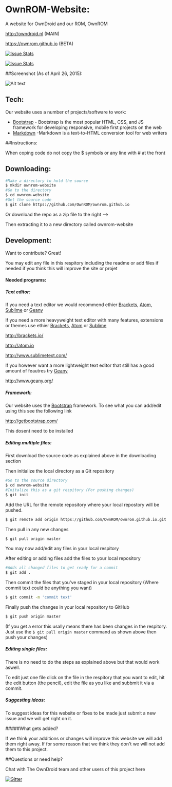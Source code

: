 # OwnROM-Website:

A website for OwnDroid and our ROM, OwnROM

http://owndroid.nl  (MAIN)

https://ownrom.github.io (BETA)

[![Issue Stats](http://issuestats.com/github/OwnROM/ownrom.github.io/badge/pr)](http://issuestats.com/github/OwnROM/ownrom.github.io)

[![Issue Stats](http://issuestats.com/github/OwnROM/ownrom.github.io/badge/issue)](http://issuestats.com/github/OwnROM/ownrom.github.io)

##Screenshot (As of April 26, 2015):

![Alt text](https://github.com/OwnROM/ownrom.github.io/blob/master/assets/images/Screenshot.png)

## Tech:

Our website uses a number of projects/software to work:

* [Bootstrap] - Bootstrap is the most popular HTML, CSS, and JS framework for developing responsive, mobile first projects on the web
* [Markdown] -Markdown is a text-to-HTML conversion tool for web writers

##Instructions:

When coping code do not copy the $ symbols or any line with # at the front

## Downloading:

```sh
#Make a directory to hold the source
$ mkdir ownrom-website
#Go to the directory
$ cd ownrom-website
#Get the source code
$ git clone https://github.com/OwnROM/ownrom.github.io
```

Or download the repo as a zip file to the right -->

Then extracting it to a new directory called ownrom-website

## Development:

Want to contribute? Great!

You may edit any file in this respitory including the readme or add files if needed if you think this will improve the site or projet

#### Needed programs:

##### Text editor:

If you need a text editor we would recommend ethier [Brackets], [Atom], [Sublime] or [Geany]

If you need a more heavyweight text editor with many features, extensions or themes use ethier [Brackets], [Atom] or [Sublime]

http://brackets.io/

http://atom.io

http://www.sublimetext.com/

If you however want a more lightweight text editor that still has a good amount of feautres try [Geany]

http://www.geany.org/

##### Framework:

Our website uses the [Bootstrap] framework. To see what you can add/edit using this see the following link

http://getbootstrap.com/

This dosent need to be installed

##### Editing multiple files:

First download the source code as explained above in the downloading section

Then initialize the local directory as a Git repository
```sh
#Go to the source directory
$ cd ownrom-website
#Initalize this as a git respitory (For pushing changes)
$ git init
```

Add the URL for the remote repository where your local repostory will be pushed.
```sh
$ git remote add origin https://github.com/OwnROM/ownrom.github.io.git
```

Then pull in any new changes
```sh
$ git pull origin master
```

You may now add/edit any files in your local respitory

After editing or adding files add the files to your local repository
```sh
#Adds all changed files to get ready for a commit
$ git add .
```

Then commit the files that you've staged in your local repository (Where commit text could be anything you want)
```sh
$ git commit -m 'commit text'
```

Finally push the changes in your local repository to GitHub
```sh
$ git push origin master
```

(If you get a error this usally means there has been changes in the respitory. Just use the ```$ git pull origin master``` command as shown above then push your changes)

##### Editing single files:

There is no need to do the steps as explained above but that would work aswell.

To edit just one file click on the file in the respitory that you want to edit, hit the edit button (the pencil), edit the file as you like and subbmit it via a commit.

##### Suggesting ideas:

To suggest ideas for this website or fixes to be made just submit a new issue and we will get right on it.

#####What gets added?

If we think your additions or changes will improve this website we will add them right away. If for some reason that we think they don't we will not add them to this project.

##Questions or need help?

Chat with The OwnDroid team and other users of this project here

[![Gitter](https://badges.gitter.im/Join%20Chat.svg)](https://gitter.im/OwnROM/android?utm_source=badge&utm_medium=badge&utm_campaign=pr-badge&utm_content=badge)




[Bower]:http://bower.io/
[Geany]:http://www.geany.org/
[FileZilla]:https://filezilla-project.org/
[Github]:https://github.com/
[Git]:http://git-scm.com/
[Brackets]:http://brackets.io/
[Markdown]:http://daringfireball.net/projects/markdown/
[Atom]:http://atom.io
[Bootstrap]:http://getbootstrap.com/
[Sublime]:http://www.sublimetext.com/

